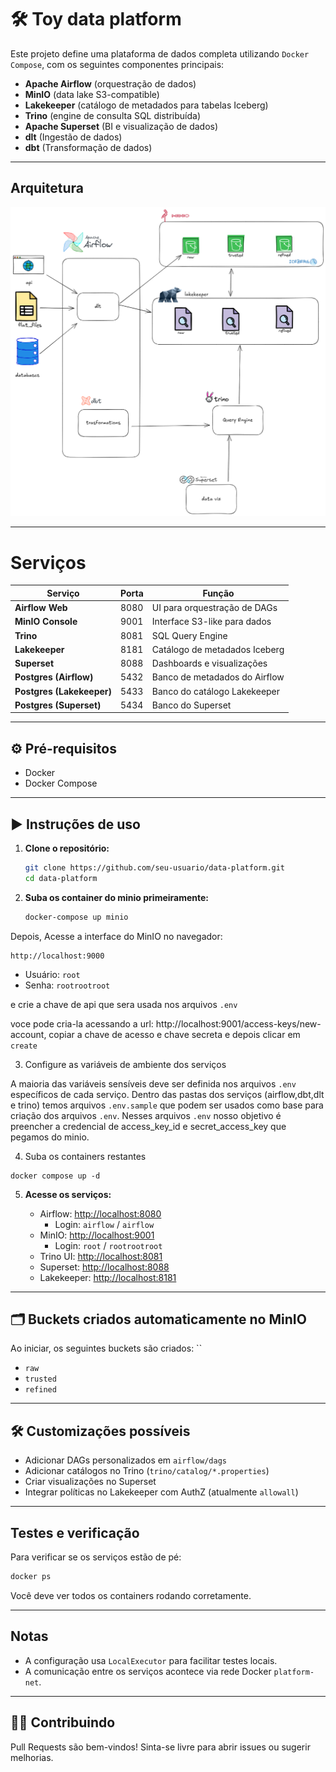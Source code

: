 # 🛠️ Toy data platform

Este projeto define uma plataforma de dados completa utilizando `Docker Compose`, com os seguintes componentes principais:

- **Apache Airflow** (orquestração de dados)
- **MinIO** (data lake S3-compatible)
- **Lakekeeper** (catálogo de metadados para tabelas Iceberg)
- **Trino** (engine de consulta SQL distribuída)
- **Apache Superset** (BI e visualização de dados)
- **dlt** (Ingestão de dados)
- **dbt** (Transformação de dados)

---

## Arquitetura

![Eng Diagram](eng-diagram.png "Diagram")

---

# Serviços

| Serviço           | Porta | Função |
|-------------------|-------|--------|
| **Airflow Web**       | 8080  | UI para orquestração de DAGs |
| **MinIO Console**     | 9001  | Interface S3-like para dados |
| **Trino**             | 8081  | SQL Query Engine |
| **Lakekeeper**        | 8181  | Catálogo de metadados Iceberg |
| **Superset**          | 8088  | Dashboards e visualizações |
| **Postgres (Airflow)**| 5432  | Banco de metadados do Airflow |
| **Postgres (Lakekeeper)**| 5433 | Banco do catálogo Lakekeeper |
| **Postgres (Superset)**| 5434 | Banco do Superset |

---

## ⚙️ Pré-requisitos

- Docker
- Docker Compose

---

## ▶️ Instruções de uso

1. **Clone o repositório:**

   ```bash
   git clone https://github.com/seu-usuario/data-platform.git
   cd data-platform
   ```

2. **Suba os container do minio primeiramente:**

   ```bash
   docker-compose up minio
   ```

Depois, Acesse a interface do MinIO no navegador:
```
http://localhost:9000
```
- Usuário: `root`
- Senha: `rootrootroot`

e crie a chave de api que sera usada nos arquivos `.env`

voce pode cria-la acessando a url: http://localhost:9001/access-keys/new-account, copiar a chave de acesso e chave secreta e depois clicar em `create`


3. Configure as variáveis de ambiente dos serviços

A maioria das variáveis sensíveis deve ser definida nos arquivos `.env` específicos de cada serviço.
Dentro das pastas dos serviços (airflow,dbt,dlt e trino) temos arquivos `.env.sample` que podem ser usados como base para criação dos arquivos `.env`. 
Nesses arquivos `.env` nosso objetivo é preencher a credencial de access_key_id e secret_access_key que pegamos do minio.

4. Suba os containers restantes

```
docker compose up -d
```

5. **Acesse os serviços:**

   - Airflow: [http://localhost:8080](http://localhost:8080)
     - Login: `airflow` / `airflow`
   - MinIO: [http://localhost:9001](http://localhost:9001)
     - Login: `root` / `rootrootroot`
   - Trino UI: [http://localhost:8081](http://localhost:8081)
   - Superset: [http://localhost:8088](http://localhost:8088)
   - Lakekeeper: [http://localhost:8181](http://localhost:8181)
---

## 🗂️ Buckets criados automaticamente no MinIO

Ao iniciar, os seguintes buckets são criados:
``
- `raw`
- `trusted`
- `refined`

---

## 🛠️ Customizações possíveis

- Adicionar DAGs personalizados em `airflow/dags`
- Adicionar catálogos no Trino (`trino/catalog/*.properties`)
- Criar visualizações no Superset
- Integrar políticas no Lakekeeper com AuthZ (atualmente `allowall`)

---

## Testes e verificação

Para verificar se os serviços estão de pé:

```bash
docker ps
```

Você deve ver todos os containers rodando corretamente.

---

## Notas

- A configuração usa `LocalExecutor` para facilitar testes locais.
- A comunicação entre os serviços acontece via rede Docker `platform-net`.

---

## 🧑‍💻 Contribuindo

Pull Requests são bem-vindos! Sinta-se livre para abrir issues ou sugerir melhorias.
